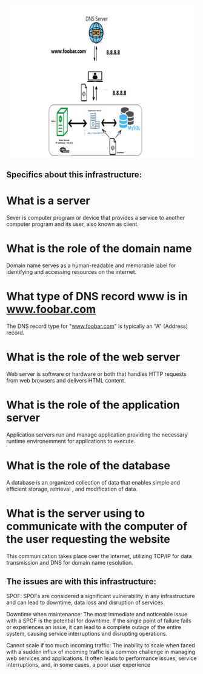 ![](0-simple_web_stack.png)
## Specifics about this infrastructure:

# What is a server
Sever is computer program or device that provides a service to another computer program and its user, also known as client.

# What is the role of the domain name
Domain name serves as a human-readable and memorable label for identifying and accessing resources on the internet.

# What type of DNS record www is in www.foobar.com
The DNS record type for "www.foobar.com" is typically an "A" (Address) record.

# What is the role of the web server
Web server is software or hardware or both that handles HTTP requests from web browsers and delivers HTML content.

# What is the role of the application server
Application servers run and manage application providing the necessary runtime environemment for applications to execute.

# What is the role of the database
A database is an organized collection of data that enables simple and efficient storage, retrieval , and modification of data.

# What is the server using to communicate with the computer of the user requesting the website
This communication takes place over the internet, utilizing TCP/IP for data transmission and DNS for domain name resolution.


## The issues are with this infrastructure:
SPOF:
SPOFs are considered a significant vulnerability in any infrastructure and can lead to downtime, data loss and disruption of services.

Downtime when maintenance:
The most immediate and noticeable issue with a SPOF is the potential for downtime. If the single point of failure fails or experiences an issue, it can lead to a complete 
outage of the entire system, causing service interruptions and disrupting operations.

Cannot scale if too much incoming traffic:
The inability to scale when faced with a sudden influx of incoming traffic is a common challenge in managing web services and applications. It often leads to performance issues, service interruptions, and, in some cases, a poor user experience
